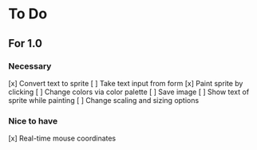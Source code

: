 # To Do

## For 1.0
### Necessary
[x] Convert text to sprite
[ ] Take text input from form
[x] Paint sprite by clicking
[ ] Change colors via color palette
[ ] Save image
[ ] Show text of sprite while painting
[ ] Change scaling and sizing options
### Nice to have
[x] Real-time mouse coordinates
